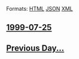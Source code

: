 
Formats: [HTML](1999/07/25/index.html)  [JSON](1999/07/25/index.json)  [XML](1999/07/25/index.xml)  

## [1999-07-25](/news/1999/07/25/index.md)

## [Previous Day...](/news/1999/07/24/index.md)

